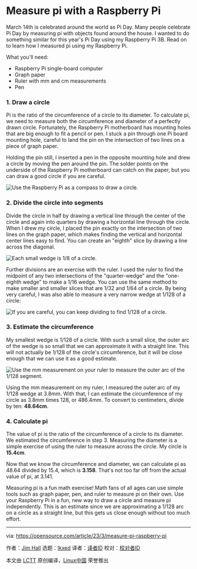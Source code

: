 [#]: subject: "Measure pi with a Raspberry Pi"
[#]: via: "https://opensource.com/article/23/3/measure-pi-raspberry-pi"
[#]: author: "Jim Hall https://opensource.com/users/jim-hall"
[#]: collector: "lkxed"
[#]: translator: " "
[#]: reviewer: " "
[#]: publisher: " "
[#]: url: " "

Measure pi with a Raspberry Pi
======

March 14th is celebrated around the world as Pi Day. Many people celebrate Pi Day by measuring pi with objects found around the house. I wanted to do something similar for this year's Pi Day using my Raspberry Pi 3B. Read on to learn how I measured pi using my Raspberry Pi.

What you'll need:

- Raspberry Pi single-board computer
- Graph paper
- Ruler with mm and cm measurements
- Pen

### 1. Draw a circle

Pi is the ratio of the circumference of a circle to its diameter. To calculate pi, we need to measure both the circumference and diameter of a perfectly drawn circle. Fortunately, the Raspberry Pi motherboard has mounting holes that are big enough to fit a pencil or pen. I stuck a pin through one Pi board mounting hole, careful to land the pin on the intersection of two lines on a piece of graph paper.

Holding the pin still, I inserted a pen in the opposite mounting hole and drew a circle by moving the pen around the pin. The solder points on the underside of the Raspberry Pi motherboard can catch on the paper, but you can draw a good circle if you are careful.

![Use the Raspberry Pi as a compass to draw a circle.][1]

### 2. Divide the circle into segments

Divide the circle in half by drawing a vertical line through the center of the circle and again into quarters by drawing a horizontal line through the circle. When I drew my circle, I placed the pin exactly on the intersection of two lines on the graph paper, which makes finding the vertical and horizontal center lines easy to find. You can create an "eighth" slice by drawing a line across the diagonal.

![Each small wedge is 1/8 of a circle.][2]

Further divisions are an exercise with the ruler. I used the ruler to find the midpoint of any two intersections of the "quarter-wedge" and the "one-eighth wedge" to make a 1/16 wedge. You can use the same method to make smaller and smaller slices that are 1/32 and 1/64 of a circle. By being very careful, I was also able to measure a very narrow wedge at 1/128 of a circle:

![If you are careful, you can keep dividing to find 1/128 of a circle.][3]

### 3. Estimate the circumference

My smallest wedge is 1/128 of a circle. With such a small slice, the outer arc of the wedge is so small that we can approximate it with a straight line. This will not actually be 1/128 of the circle's circumference, but it will be close enough that we can use it as a good estimate.

![Use the mm measurement on your ruler to measure the outer arc of the 1/128 segment.][4]

Using the mm measurement on my ruler, I measured the outer arc of my 1/128 wedge at 3.8mm. With that, I can estimate the circumference of my circle as 3.8mm times 128, or 486.4mm. To convert to centimeters, divide by ten: **48.64cm**.

### 4. Calculate pi

The value of pi is the ratio of the circumference of a circle to its diameter. We estimated the circumference in step 3. Measuring the diameter is a simple exercise of using the ruler to measure across the circle. My circle is **15.4cm**.

Now that we know the circumference and diameter, we can calculate pi as 48.64 divided by 15.4, which is **3.158**. That's not too far off from the actual value of pi, at 3.141.

Measuring pi is a fun math exercise! Math fans of all ages can use simple tools such as graph paper, pen, and ruler to measure pi on their own. Use your Raspberry Pi in a fun, new way to draw a circle and measure pi independently. This is an estimate since we are approximating a 1/128 arc on a circle as a straight line, but this gets us close enough without too much effort.

--------------------------------------------------------------------------------

via: https://opensource.com/article/23/3/measure-pi-raspberry-pi

作者：[Jim Hall][a]
选题：[lkxed][b]
译者：[译者ID](https://github.com/译者ID)
校对：[校对者ID](https://github.com/校对者ID)

本文由 [LCTT](https://github.com/LCTT/TranslateProject) 原创编译，[Linux中国](https://linux.cn/) 荣誉推出

[a]: https://opensource.com/users/jim-hall
[b]: https://github.com/lkxed/
[1]: https://opensource.com/sites/default/files/2023-03/10000000000003E8000003E8BE7DE71919BB0C82.jpg
[2]: https://opensource.com/sites/default/files/2023-03/100000010000028A0000028A0625B218857F031C.webp
[3]: https://opensource.com/sites/default/files/2023-03/100000000000079E00000514506C8EE5131D886A.webp
[4]: https://opensource.com/sites/default/files/2023-03/10000000000003E8000003E881402FB71F1945FF.jpg